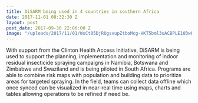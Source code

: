 ```yaml
---
title: DiSARM being used in 4 countries in southern Africa
date: 2017-11-01 08:32:30 Z
layout: post
post_date: 2017-09-30 22:00:00 Z
image: "/uploads/2017/11/01/WsCt05DjROgsvupZtboMcg-HKT5bml3uACBPLE103wHeC7dU5eEhJ6tlHIF1FyKjdAev940cJ0r40twkA1xzOjfTKCosokf8u2vZaa2l-TkyRYgj2G8dD4hWOuMuIOGA8L89DZK4.png"
---
```


With support from the Clinton Health Access Initiative, DiSARM is being used to support the planning, implementation and monitoring of indoor residual insecticide spraying campaigns in Namibia, Botswana and Zimbabwe and Swaziland and is being piloted in South Africa. Programs are able to combine risk maps with population and building data to prioritize areas for targeted spraying. In the field, teams can collect data offline which once synced can be visualized in near-real time using maps, charts and tables allowing operations to be refined if need be. 